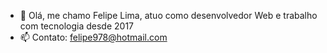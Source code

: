 - 👋 Olá, me chamo Felipe Lima, atuo como desenvolvedor Web e trabalho com tecnologia desde 2017
- 📫 Contato: felipe978@hotmail.com

<!---
felipe978/felipe978 is a ✨ special ✨ repository because its `README.md` (this file) appears on your GitHub profile.
You can click the Preview link to take a look at your changes.
--->
